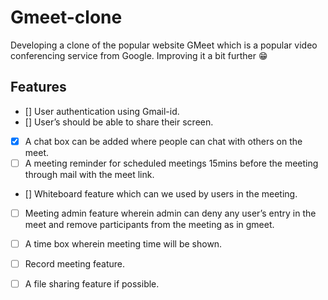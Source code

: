 # Gmeet-clone
 Developing a clone of the popular website GMeet which is a popular video conferencing service from Google. Improving it a bit further 😁


## Features 
- [] User authentication using Gmail-id.
- [] User’s should be able to share their screen.
- [x] A chat box can be added where people can chat with others on the meet.
- [ ] A meeting reminder for scheduled meetings 15mins before the meeting through mail with the meet link.
- [] Whiteboard feature which can we used by users in the meeting.
- [ ] Meeting admin feature wherein admin can deny any user’s entry in the meet and remove participants from the meeting as in gmeet.
- [ ] A time box wherein meeting time will be shown.
- [ ]  Record meeting feature.
- [ ] A file sharing feature if possible.

